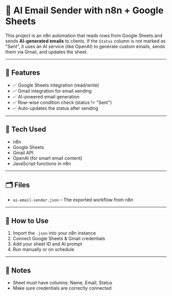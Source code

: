 # 📧 AI Email Sender with n8n + Google Sheets

This project is an n8n automation that reads rows from Google Sheets and sends **AI-generated emails** to clients. If the `Status` column is not marked as "Sent", it uses an AI service (like OpenAI) to generate custom emails, sends them via Gmail, and updates the sheet.

---

## 🔧 Features
- ✅ Google Sheets integration (read/write)
- ✅ Gmail integration for email sending
- ✅ AI-powered email generation
- ✅ Row-wise condition check (status != "Sent")
- ✅ Auto-updates the status after sending

---

## 🧠 Tech Used
- n8n
- Google Sheets
- Gmail API
- OpenAI (for smart email content)
- JavaScript functions in n8n

---

## 🗂 Files
- `ai-email-sender.json` – The exported workflow from n8n

---

## 🚀 How to Use
1. Import the `.json` into your n8n instance
2. Connect Google Sheets & Gmail credentials
3. Add your sheet ID and AI prompt
4. Run manually or on schedule

---

## 📍 Notes
- Sheet must have columns: Name, Email, Status
- Make sure credentials are correctly connected

